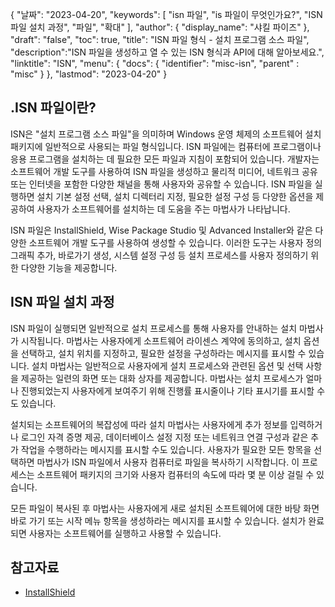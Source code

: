{
"날짜": "2023-04-20",
  "keywords": [
"isn 파일",
"is 파일이 무엇인가요?",
"ISN 파일 설치 과정",
"파일",
"확대"
],
  "author": {
"display_name": "샤킬 파이즈"
},
"draft": "false",
"toc": true,
"title": "ISN 파일 형식 - 설치 프로그램 소스 파일",
  "description":"ISN 파일을 생성하고 열 수 있는 ISN 형식과 API에 대해 알아보세요.",
"linktitle": "ISN",
  "menu": {
    "docs": {
      "identifier": "misc-isn",
"parent" : "misc"
}
},
"lastmod": "2023-04-20"
}

## .ISN 파일이란?

ISN은 "설치 프로그램 소스 파일"을 의미하며 Windows 운영 체제의 소프트웨어 설치 패키지에 일반적으로 사용되는 파일 형식입니다. ISN 파일에는 컴퓨터에 프로그램이나 응용 프로그램을 설치하는 데 필요한 모든 파일과 지침이 포함되어 있습니다. 개발자는 소프트웨어 개발 도구를 사용하여 ISN 파일을 생성하고 물리적 미디어, 네트워크 공유 또는 인터넷을 포함한 다양한 채널을 통해 사용자와 공유할 수 있습니다. ISN 파일을 실행하면 설치 기본 설정 선택, 설치 디렉터리 지정, 필요한 설정 구성 등 다양한 옵션을 제공하여 사용자가 소프트웨어를 설치하는 데 도움을 주는 마법사가 나타납니다.

ISN 파일은 InstallShield, Wise Package Studio 및 Advanced Installer와 같은 다양한 소프트웨어 개발 도구를 사용하여 생성할 수 있습니다. 이러한 도구는 사용자 정의 그래픽 추가, 바로가기 생성, 시스템 설정 구성 등 설치 프로세스를 사용자 정의하기 위한 다양한 기능을 제공합니다.

## ISN 파일 설치 과정

ISN 파일이 실행되면 일반적으로 설치 프로세스를 통해 사용자를 안내하는 설치 마법사가 시작됩니다. 마법사는 사용자에게 소프트웨어 라이센스 계약에 동의하고, 설치 옵션을 선택하고, 설치 위치를 지정하고, 필요한 설정을 구성하라는 메시지를 표시할 수 있습니다. 설치 마법사는 일반적으로 사용자에게 설치 프로세스와 관련된 옵션 및 선택 사항을 제공하는 일련의 화면 또는 대화 상자를 제공합니다. 마법사는 설치 프로세스가 얼마나 진행되었는지 사용자에게 보여주기 위해 진행률 표시줄이나 기타 표시기를 표시할 수도 있습니다.

설치되는 소프트웨어의 복잡성에 따라 설치 마법사는 사용자에게 추가 정보를 입력하거나 로그인 자격 증명 제공, 데이터베이스 설정 지정 또는 네트워크 연결 구성과 같은 추가 작업을 수행하라는 메시지를 표시할 수도 있습니다. 사용자가 필요한 모든 항목을 선택하면 마법사가 ISN 파일에서 사용자 컴퓨터로 파일을 복사하기 시작합니다. 이 프로세스는 소프트웨어 패키지의 크기와 사용자 컴퓨터의 속도에 따라 몇 분 이상 걸릴 수 있습니다.

모든 파일이 복사된 후 마법사는 사용자에게 새로 설치된 소프트웨어에 대한 바탕 화면 바로 가기 또는 시작 메뉴 항목을 생성하라는 메시지를 표시할 수 있습니다. 설치가 완료되면 사용자는 소프트웨어를 실행하고 사용할 수 있습니다.

## 참고자료
* [InstallShield](https://www.revenera.com/install/products/installshield)

